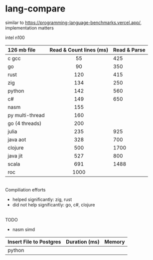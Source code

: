 # lang-compare

similar to https://programming-language-benchmarks.vercel.app/, implementation matters

intel n100

| 126 mb file     | Read & Count lines (ms) | Read & Parse |
| :-------------- | :---------------------: | ------------ |
| c gcc           |           55            | 425          |
| go              |           90            | 350          |
| rust            |           120           | 415          |
| zig             |           134           | 250          |
| python          |           142           | 560          |
| c#              |           149           | 650          |
| nasm            |           155           |
| py multi-thread |           160           |
| go (4 threads)  |           200           |
| julia           |           235           | 925          |
| java aot        |           328           | 700          |
| clojure         |           500           | 1700         |
| java jit        |           527           | 800          |
| scala           |           691           | 1488         |
| roc             |          1000           |              |

<br>
Compiliation efforts

- helped significantly: zig, rust
- did not help significantly: go, c#, clojure

<br>
TODO

- nasm simd

| Insert File to Postgres | Duration (ms) | Memory |
| :---------------------- | :-----------: | -----: |
| python                  |               |        |
